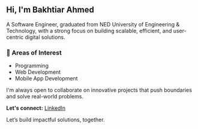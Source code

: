 ## Hi, I'm Bakhtiar Ahmed

A Software Engineer, graduated from NED University of Engineering & Technology, with a strong focus on building scalable, efficient, and user-centric digital solutions.

### 🔹 Areas of Interest
- Programming  
- Web Development  
- Mobile App Development  

I'm always open to collaborate on innovative projects that push boundaries and solve real-world problems.

**Let's connect:** [LinkedIn](https://www.linkedin.com/in/bakhtiar-ahmed-313991249/)

Let’s build impactful solutions, together.

